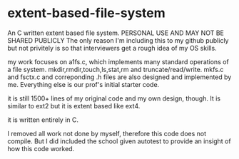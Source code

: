 # extent-based-file-system
An C written extent based file system. PERSONAL USE AND MAY NOT BE SHARED PUBLICLY
The only reason I'm including this to my github publicly but not privitely is so that interviewers get a rough idea of my OS skills.

my work focuses on a1fs.c, which implements many standard operations of a file system. mkdir,rmdir,touch,ls,stat,rm and truncate/read/write.
mkfs.c and fsctx.c and correponding .h files are also designed and implemented by me. Everything else is our prof's initial starter code.

it is still 1500+ lines of my original code and my own design, though. It is similar to ext2 but it is extent based like ext4.

it is written entirely in C.

I removed all work not done by myself, therefore this code does not compile. But I did included the school given autotest to provide an insight of how this code worked.
